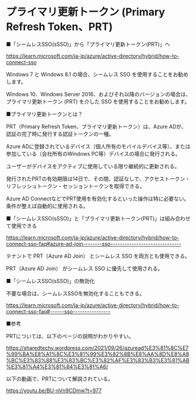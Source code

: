 # プライマリ更新トークン (Primary Refresh Token、PRT)

■「シームレスSSO(sSSO)」から「プライマリ更新トークン(PRT)」へ

https://learn.microsoft.com/ja-jp/azure/active-directory/hybrid/how-to-connect-sso

Windows 7 と Windows 8.1 の場合、シームレス SSO を使用することをお勧めします。

Windows 10、Windows Server 2016、およびそれ以降のバージョンの場合は、プライマリ更新トークン (PRT) を介した SSO を使用することをお勧めします。

■プライマリ更新トークンとは？

PRT（Primary Refresh Token、プライマリ更新トークン）は、Azure ADが、認証の完了時に発行する認証トークンの一種。

Azure ADに登録されているデバイス（個人所有のモバイルデバイス等）、または参加している（会社所有のWindows PC等）デバイスの場合に発行される。

ユーザーがデバイスをアクティブに使用している限り継続的に更新される。

発行されたPRTの有効期限は14日で、その間、認証なしで、アクセストークン・リフレッシュトークン・セッショントークンを取得できる。

Azure AD ConnectなどでPRT使用を有効化するといった操作は特に必要ない。条件が整えば自動的に使用される。

■「シームレスSSO(sSSO)」と「プライマリ更新トークン(PRT)」は組み合わせて使用できる

https://learn.microsoft.com/ja-jp/azure/active-directory/hybrid/how-to-connect-sso-faq#azure-ad-join--------sso------------------------------

テナントで PRT（Azure AD Join） とシームレス SSO を両方とも使用できる。

PRT（Azure AD Join） がシームレス SSO に優先して使用される。

■「シームレスSSO(sSSO)」の無効化

不要な場合は、シームレスSSOを無効化することもできる。

https://learn.microsoft.com/ja-jp/azure/active-directory/hybrid/how-to-connect-sso-faq#------sso----------------

■参考

PRTについては、以下のページの説明がわかりやすい。

https://sharedtechv.wordpress.com/2021/09/26/azuread%E3%81%8C%E7%99%BA%E8%A1%8C%E3%81%99%E3%82%8B%E8%AA%8D%E8%A8%BC%E3%83%88%E3%83%BC%E3%82%AF%E3%83%B3%E3%81%AB%E3%81%A4%E3%81%84%E3%81%A6/

以下の動画で、PRTについて解説されている。

https://youtu.be/BU-nVn9CDmw?t=977
